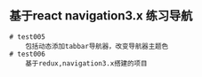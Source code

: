 ## 基于react navigation3.x 练习导航
    # test005
        包括动态添加tabbar导航器，改变导航器主题色
    # test006
        基于redux,navigation3.x搭建的项目